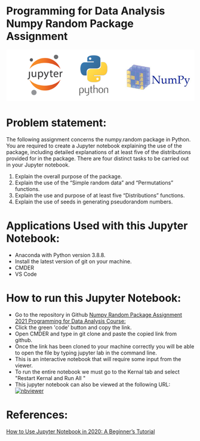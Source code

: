 # Programming for Data Analysis Numpy Random Package Assignment 


![Logos](https://github.com/katel85/numpy.random-assignment-/blob/main/Images/readmeimage.PNG)



# Problem statement:
The following assignment concerns the numpy.random package in Python. You are
required to create a Jupyter notebook explaining the use of the package, including
detailed explanations of at least five of the distributions provided for in the package.
There are four distinct tasks to be carried out in your Jupyter notebook.
1. Explain the overall purpose of the package.
2. Explain the use of the “Simple random data” and “Permutations” functions.
3. Explain the use and purpose of at least five “Distributions” functions.
4. Explain the use of seeds in generating pseudorandom numbers.

# Applications Used with this Jupyter Notebook:
- Anaconda with Python version 3.8.8.
- Install the latest version of git on your machine.
- CMDER
- VS Code

# How to run this Jupyter Notebook:

- Go to the repository in Github [Numpy Random Package Assignment 2021 Programming for Data Analysis Course:](https://github.com/katel85/numpy.random-assignment-) 
- Click the green 'code' button and copy the link.
- Open CMDER and type in git clone and paste the copied link from github.
- Once the link has been cloned to your machine correctly you will be able to open the file by typing jupyter lab in the command line.
- This is an interactive notebook that will require some input from the viewer. 
- To run the entire notebook we must go to the Kernal tab and select "Restart Kernal and Run All "
- This jupyter notebook can also be viewed at the following URL:
[![nbviewer](https://raw.githubusercontent.com/jupyter/design/master/logos/Badges/nbviewer_badge.svg)](https://nbviewer.org/github/katel85/numpy.random-assignment-/blob/main/numpy.random.ipynb)


# References:

[How to Use Jupyter Notebook in 2020: A Beginner’s Tutorial](https://www.dataquest.io/blog/jupyter-notebook-tutorial/)

